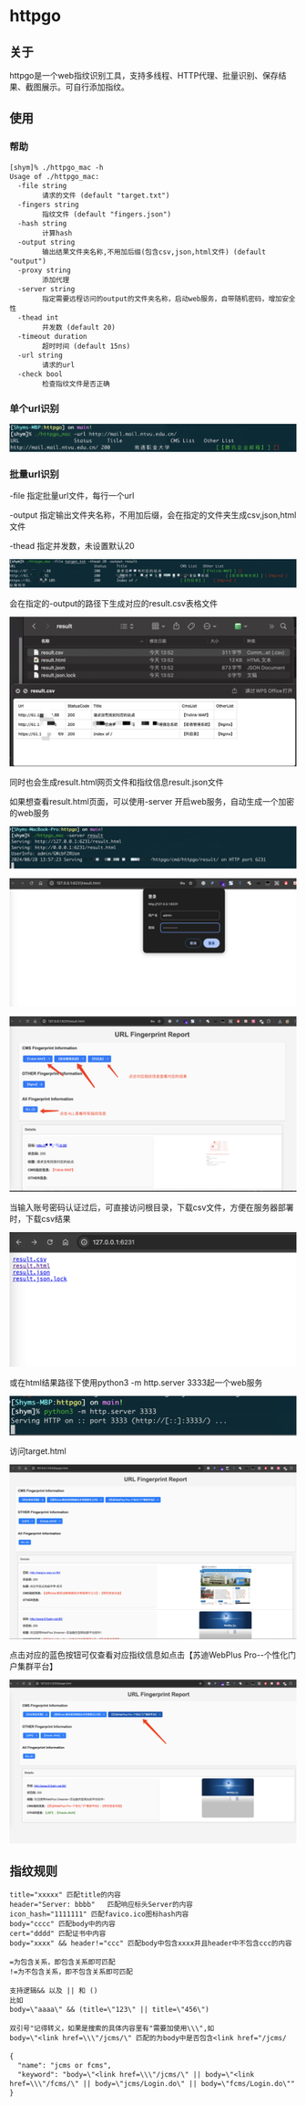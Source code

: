 # httpgo

## 关于
httpgo是一个web指纹识别工具，支持多线程、HTTP代理、批量识别、保存结果、截图展示。可自行添加指纹。

## 使用
### 帮助
```
[shym]% ./httpgo_mac -h
Usage of ./httpgo_mac:
  -file string
    	请求的文件 (default "target.txt")
  -fingers string
    	指纹文件 (default "fingers.json")
  -hash string
    	计算hash
  -output string
    	输出结果文件夹名称,不用加后缀(包含csv,json,html文件) (default "output")
  -proxy string
    	添加代理
  -server string
    	指定需要远程访问的output的文件夹名称，启动web服务，自带随机密码，增加安全性
  -thead int
    	并发数 (default 20)
  -timeout duration
    	超时时间 (default 15ns)
  -url string
    	请求的url
  -check bool
    	检查指纹文件是否正确
```
### 单个url识别
![image-20240815115840552](README.assets/image-20240815115840552.png)

### 批量url识别
-file 指定批量url文件，每行一个url

-output 指定输出文件夹名称，不用加后缀，会在指定的文件夹生成csv,json,html文件

-thead 指定并发数，未设置默认20

![image-20240828135258064](README.assets/image-20240828135258064.png)

会在指定的-output的路径下生成对应的result.csv表格文件

![image-20240828135511437](README.assets/image-20240828135511437.png)

同时也会生成result.html网页文件和指纹信息result.json文件

如果想查看result.html页面，可以使用-server 开启web服务，自动生成一个加密的web服务

![image-20240828135747673](README.assets/image-20240828135747673.png)

![image-20240828135942331](README.assets/image-20240828135942331.png)

![image-20240828140106825](README.assets/image-20240828140106825.png)

当输入账号密码认证过后，可直接访问根目录，下载csv文件，方便在服务器部署时，下载csv结果

![image-20240828140231253](README.assets/image-20240828140231253.png)



或在html结果路径下使用python3 -m http.server 3333起一个web服务

![image-20240815120249467](README.assets/image-20240815120249467.png)

访问target.html

![image-20240815120309736](README.assets/image-20240815120309736.png)

点击对应的蓝色按钮可仅查看对应指纹信息如点击【苏迪WebPlus Pro--个性化门户集群平台】

![image-20240815120332257](README.assets/image-20240815120332257.png)




## 指纹规则

~~~
title="xxxxx" 匹配title的内容
header="Server: bbbb"	匹配响应标头Server的内容
icon_hash="1111111"	匹配favico.ico图标hash内容
body="cccc"	匹配body中的内容
cert="dddd"	匹配证书中内容
body="xxxx" && header!="ccc" 匹配body中包含xxxx并且header中不包含ccc的内容

=为包含关系，即包含关系即可匹配
!=为不包含关系，即不包含关系即可匹配

支持逻辑&& 以及 || 和 ()
比如
body=\"aaaa\" && (title=\"123\" || title=\"456\")

双引号"记得转义，如果是搜索的具体内容里有"需要加使用\\\",如
body=\"<link href=\\\"/jcms/\" 匹配的为body中是否包含<link href="/jcms/

{
  "name": "jcms or fcms",
  "keyword": "body=\"<link href=\\\"/jcms/\" || body=\"<link href=\\\"/fcms/\" || body=\"jcms/Login.do\" || body=\"fcms/Login.do\""
}
~~~



